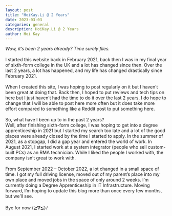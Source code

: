```yaml
---
layout: post
title: "HoiKay.Li @ 2 Years"
date: 2023-03-03
categories: general
description: HoiKay.Li @ 2 Years
author: Hoi Kay
---
```


*Wow, it’s been 2 years already? Time surely flies.* <br>
<br>
I started this website back in February 2021, back then I was in my final year of sixth-form college in the UK and a lot has changed since then. Over the last 2 years, a lot has happened, and my life has changed drastically since February 2021. <br>
<br>
When I created this site, I was hoping to post regularly on it but I haven’t been great at doing that. Back then, I hoped to put reviews and tech tips on here but I just haven’t had the time to do it over the last 2 years. I do hope to change that I will be able to post here more often but it does take more effort compared to something like a Reddit post to put something here.<br>
<br>
So, what have I been up to in the past 2 years?
<br>
Well, after finishing sixth-form college, I was hoping to get into a degree apprenticeship in 2021 but I started my search too late and a lot of the good places were already closed by the time I started to apply. In the summer of 2021, as a stopgap, I did a gap year and entered the world of work.
In August 2021, I started work at a system integrator (people who sell custom-built PCs) as an RMA technician. While I liked the people I worked with, the company isn’t great to work with.<br>
<br>
From September 2022 – October 2022, a lot changed in a small space of time. I got my full driving license, moved out of my parent’s place into my own place and moved jobs in the space of only around 2 weeks. I’m currently doing a Degree Apprenticeship in IT Infrastructure. 
Moving forward, I’m hoping to update this blog more than once every few months, but we’ll see. <br>
<br>
Bye for now (≧∇≦)ﾉ
